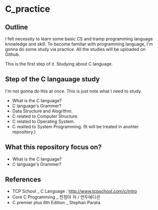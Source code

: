 # C_practice

## Outline
I felt necessity to learn some basic CS and tramp programming language knowledge and skill.
To become familiar with programming language, I'm gonna do some study via practice.
All the studies will be uploaded on Github.

This is the first step of it. Studying about C language.

## Step of the C langauage study
I'm not gonna do this at once. This is just note what I need to study.
- What is the C language?
- C language's Grammer?
- Data Structure and Alogrithm.
- C related to Computer Structure.
- C related to Operating System.
- C realted to System Programming. (It will be treated in anohter repository.)

## What this repository focus on?
- What is the C language?
- C language's Grammer?

## References
- TCP School _ C Language : http://www.tcpschool.com/c/intro
- Core C Programming _ 천정아 저 / 연두에디션
- C premier plus 6th Edition _ Stephan Parata
